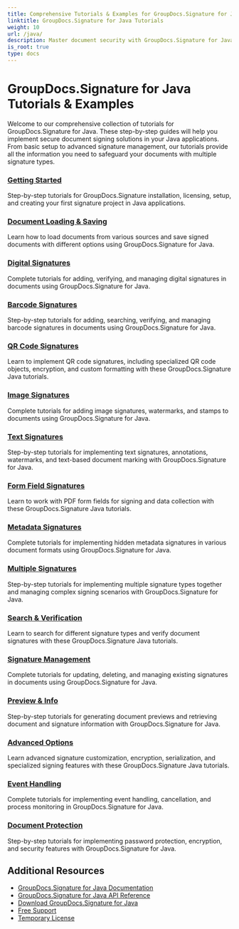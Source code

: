 ```yaml
---
title: Comprehensive Tutorials & Examples for GroupDocs.Signature for Java
linktitle: GroupDocs.Signature for Java Tutorials
weight: 10
url: /java/
description: Master document security with GroupDocs.Signature for Java - Complete tutorials for signing, verifying, updating, deleting signatures, extracting metadata, and managing documents efficiently in Java applications.
is_root: true
type: docs
---
```

# GroupDocs.Signature for Java Tutorials & Examples

Welcome to our comprehensive collection of tutorials for GroupDocs.Signature for Java. These step-by-step guides will help you implement secure document signing solutions in your Java applications. From basic setup to advanced signature management, our tutorials provide all the information you need to safeguard your documents with multiple signature types.

### [Getting Started](./getting-started/)
Step-by-step tutorials for GroupDocs.Signature installation, licensing, setup, and creating your first signature project in Java applications.

### [Document Loading & Saving](./document-loading-saving/)
Learn how to load documents from various sources and save signed documents with different options using GroupDocs.Signature for Java.

### [Digital Signatures](./digital-signatures/)
Complete tutorials for adding, verifying, and managing digital signatures in documents using GroupDocs.Signature for Java.

### [Barcode Signatures](./barcode-signatures/)
Step-by-step tutorials for adding, searching, verifying, and managing barcode signatures in documents using GroupDocs.Signature for Java.

### [QR Code Signatures](./qr-code-signatures/)
Learn to implement QR code signatures, including specialized QR code objects, encryption, and custom formatting with these GroupDocs.Signature Java tutorials.

### [Image Signatures](./image-signatures/)
Complete tutorials for adding image signatures, watermarks, and stamps to documents using GroupDocs.Signature for Java.

### [Text Signatures](./text-signatures/)
Step-by-step tutorials for implementing text signatures, annotations, watermarks, and text-based document marking with GroupDocs.Signature for Java.

### [Form Field Signatures](./form-field-signatures/)
Learn to work with PDF form fields for signing and data collection with these GroupDocs.Signature Java tutorials.

### [Metadata Signatures](./metadata-signatures/)
Complete tutorials for implementing hidden metadata signatures in various document formats using GroupDocs.Signature for Java.

### [Multiple Signatures](./multiple-signatures/)
Step-by-step tutorials for implementing multiple signature types together and managing complex signing scenarios with GroupDocs.Signature for Java.

### [Search & Verification](./search-verification/)
Learn to search for different signature types and verify document signatures with these GroupDocs.Signature Java tutorials.

### [Signature Management](./signature-management/)
Complete tutorials for updating, deleting, and managing existing signatures in documents using GroupDocs.Signature for Java.

### [Preview & Info](./preview-info/)
Step-by-step tutorials for generating document previews and retrieving document and signature information with GroupDocs.Signature for Java.

### [Advanced Options](./advanced-options/)
Learn advanced signature customization, encryption, serialization, and specialized signing features with these GroupDocs.Signature Java tutorials.

### [Event Handling](./event-handling/)
Complete tutorials for implementing event handling, cancellation, and process monitoring in GroupDocs.Signature for Java.

### [Document Protection](./document-protection/)
Step-by-step tutorials for implementing password protection, encryption, and security features with GroupDocs.Signature for Java.

## Additional Resources

- [GroupDocs.Signature for Java Documentation](https://docs.groupdocs.com./)
- [GroupDocs.Signature for Java API Reference](https://reference.groupdocs.com./)
- [Download GroupDocs.Signature for Java](https://releases.groupdocs.com./)
- [Free Support](https://forum.groupdocs.com/)
- [Temporary License](https://purchase.groupdocs.com/temporary-license/)

